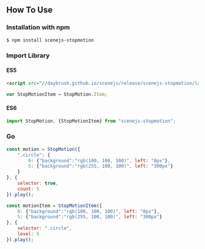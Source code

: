 ## How To Use
### Installation with npm

```bash
$ npm install scenejs-stopmotion
```

### Import Library
#### ES5
```html
<script src="//daybrush.github.io/scenejs/release/scenejs-stopmotion/latest/stopmotion.min.js">
```
```js
var StopMotionItem = StopMotion.Item;
```
#### ES6
```js
import StopMotion, {StopMotionItem} from "scenejs-stopmotion";
```

### Go

```js
const motion = StopMotion({
    ".circle": {
        0: {"background":"rgb(100, 100, 100)", left: "0px"},
        5: {"background":"rgb(255, 100, 100)", left: "300px"}
    }
}, {
    selector: true,
    count: 5
}).play();

const motionItem = StopMotionItem({
    0: {"background":"rgb(100, 100, 100)", left: "0px"},
    5: {"background":"rgb(255, 100, 100)", left: "300px"}
}, {
    selector: ".circle",
    level: 5
}).play();
```